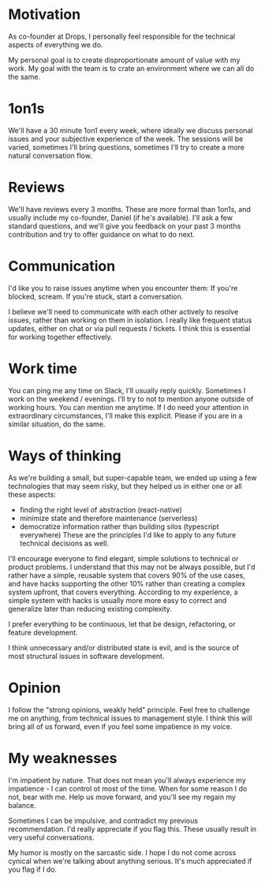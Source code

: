 

# Motivation

As co-founder at Drops, I personally feel responsible for the technical aspects of everything we do.

My personal goal is to create disproportionate amount of value with my work.
My goal with the team is to crate an environment where we can all do the same.


# 1on1s

We'll have a 30 minute 1on1 every week, where ideally we discuss personal issues and your subjective experience of the week.
The sessions will be varied, sometimes I'll bring questions, sometimes I'll try to create a more natural conversation flow.


# Reviews

We'll have reviews every 3 months.
These are more formal than 1on1s, and usually include my co-founder, Daniel (if he's available).
I'll ask a few standard questions, and we'll give you feedback on your past 3 months contribution and try to offer guidance on what to do next.


# Communication

I'd like you to raise issues anytime when you encounter them:
If you're blocked, scream.
If you're stuck, start a conversation.

I believe we'll need to communicate with each other actively to resolve issues, rather than working on them in isolation.
I really like frequent status updates, either on chat or via pull requests / tickets.
I think this is essential for working together effectively.


# Work time

You can ping me any time on Slack, I'll usually reply quickly.
Sometimes I work on the weekend / evenings. I’ll try to not to mention anyone outside of working hours. You can mention me anytime.
If I do need your attention in extraordinary circumstances, I'll make this explicit.
Please if you are in a similar situation, do the same.


# Ways of thinking

As we're building a small, but super-capable team, we ended up using a few technologies that may seem risky, but they helped us in either one or all these aspects:
- finding the right level of abstraction (react-native)
- minimize state and therefore maintenance (serverless)
- democratize information rather than building silos (typescript everywhere)
These are the principles I'd like to apply to any future technical decisions as well. 

I'll encourage everyone to find elegant, simple solutions to technical or product problems.
I understand that this may not be always possible, but I'd rather have a simple, reusable system that covers 90% of the use cases, and have hacks supporting the other 10% rather than creating a complex system upfront, that covers everything.
According to my experience, a simple system with hacks is usually more more easy to correct and generalize later than reducing existing complexity.

I prefer everything to be continuous, let that be design, refactoring, or feature development.

I think unnecessary and/or distributed state is evil, and is the source of most structural issues in software development.


# Opinion

I follow the "strong opinions, weakly held" principle.
Feel free to challenge me on anything, from technical issues to management style.
I think this will bring all of us forward, even if you feel some impatience in my voice.


# My weaknesses

I'm impatient by nature.
That does not mean you'll always experience my impatience - I can control ot most of the time.
When for some reason I do not, bear with me. Help us move forward, and you'll see my regain my balance.

Sometimes I can be impulsive, and contradict my previous recommendation.
I'd really appreciate if you flag this. These usually result in very useful conversations.

My humor is mostly on the sarcastic side.
I hope I do not come across cynical when we're talking about anything serious. It's much appreciated if you flag if I do.
